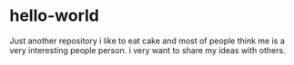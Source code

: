 # hello-world
Just another repository
i like to eat cake and most of people think me is a very interesting people person. i very want to share my ideas with others.
